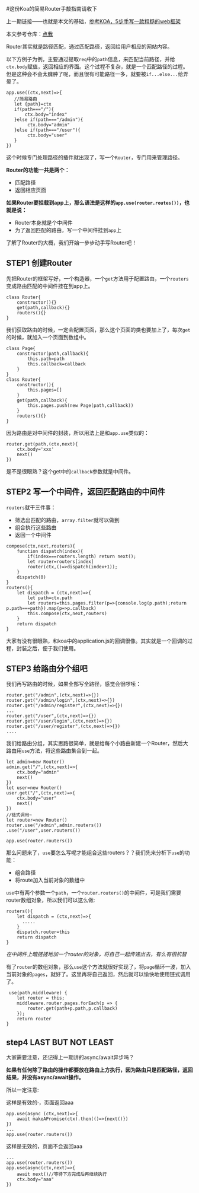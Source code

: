 #这份Koa的简易Router手敲指南请收下

上一期链接——也就是本文的基础，[参考KOA，5步手写一款粗糙的web框架](https://juejin.im/post/5b7e8718e51d4538ca573445)

本文参考仓库：[点我](https://github.com/nanaSun/myHTTP/tree/master/router)

Router其实就是路径匹配，通过匹配路径，返回给用户相应的网站内容。

以下方例子为例，主要通过提取`req`中的`path`信息，来匹配当前路径，并给`ctx.body`赋值，返回相应的界面。这个过程不复杂，就是一个匹配路径的过程。但是这种会不会太臃肿了呢，而且很有可能路径一多，就要被`if...else...`给弄晕了。
```
app.use((ctx,next)=>{
   //简易路由
   let {path}=ctx
   if(path==="/"){
       ctx.body="index"
   }else if(path==="/admin"){
        ctx.body="admin"
   }else if(path==="/user"){
        ctx.body="user"
   }
})
```
这个时候专门处理路径的插件就出现了，写一个`Router`，专门用来管理路径。

**Router的功能一共是两个：**

* 匹配路径
* 返回相应页面

**如果Router要挂载到app上，那么语法是这样的`app.use(router.routes())`，也就是说：**

* Router本身就是个中间件
* 为了返回匹配的路由，写一个中间件挂到`app`上

了解了Router的大概，我们开始一步步动手写Router吧！

## STEP1 创建Router

先把Router的框架写好，一个构造器，一个`get`方法用于配置路由，一个`routers`变成路由匹配的中间件挂在到app上。

```
class Router{
    constructor(){}
    get(path,callback){}
    routers(){}
}
```

我们获取路由的时候，一定会配置页面，那么这个页面的类也要加上了，每次`get`的时候，就加入一个页面到数组中。

```
class Page{
    constructor(path,callback){
        this.path=path
        this.callback=callback
    }
}
class Router{
    constructor(){
        this.pages=[]
    }
    get(path,callback){
        this.pages.push(new Page(path,callback))
    }
    routers(){}
}
```

因为路由是对中间件的封装，所以用法上是和`app.use`类似的：
```
router.get(path,(ctx,next){
    ctx.body='xxx'
    next()
})
```
是不是很眼熟？这个get中的`callback`参数就是中间件。


## STEP2 写一个中间件，返回匹配路由的中间件

`routers`就干三件事：

* 筛选出匹配的路由，`array.filter`就可以做到
* 组合执行这些路由
* 返回一个中间件

```
compose(ctx,next,routers){
    function dispatch(index){
        if(index===routers.length) return next();
        let router=routers[index]
        router(ctx,()=>dispatch(index+1));
    }
    dispatch(0)
}
routers(){
    let dispatch = (ctx,next)=>{
        let path=ctx.path    
        let routers=this.pages.filter(p=>{console.log(p.path);return p.path===path}).map(p=>p.callback)
        this.compose(ctx,next,routers)
    }
    return dispatch
}
```

大家有没有很眼熟，和koa中的application.js的回调很像。其实就是一个回调的过程，封装之后，便于我们使用。

## STEP3 给路由分个组吧

我们再写路由的时候，如果全部写全路径，感觉会很啰嗦：

```
router.get("/admin",(ctx,next)=>{})
router.get("/admin/login",(ctx,next)=>{})
router.get("/admin/register",(ctx,next)=>{})
...
router.get("/user",(ctx,next)=>{})
router.get("/user/login",(ctx,next)=>{})
router.get("/user/register",(ctx,next)=>{})
....
```
我们给路由分组，其实思路很简单，就是给每个小路由新建一个Router，然后大路由用`use`方法，将这些路由集合到一起。
```
let admin=new Router()
admin.get("/",(ctx,next)=>{
    ctx.body="admin"
    next()
})
let user=new Router()
user.get("/",(ctx,next)=>{
    ctx.body="user"
    next()
})
//链式调用~
let router=new Router()
router.use("/admin",admin.routers())
.use("/user",user.routers())

app.use(router.routers())
```
那么问题来了，`use`要怎么写呢才能组合这些routers？？我们先来分析下`use`的功能：
* 组合路径
* 将route加入当前对象的数组中

`use`中有两个参数一个`path`，一个`router.routers()`的中间件，可是我们需要router数组对象，所以我们可以这么做:
```
routers(){
    let dispatch = (ctx,next)=>{
      .....
    }
    dispatch.router=this
    return dispatch
}
```

*在中间件上暗搓搓地加一个router的对象，将自己一起传递出去，有么有很机智*

有了`router`的数组对象，那么`use`这个方法就很好实现了，将`page`循环一波，加入当前对象的`pages`，就好了。这里再将自己返回，然后就可以愉快地使用链式调用了。

```
 use(path,middleware) {
    let router = this;
    middleware.router.pages.forEach(p => {
        router.get(path+p.path,p.callback)
    });
    return router
}
```

## step4 LAST BUT NOT LEAST

大家需要注意，还记得上一期讲的async/await异步吗？

**如果有任何除了路由的操作都要放在路由上方执行，因为路由只是匹配路径，返回结果，并没有async/await操作。**

所以一定注意:

这样是有效的·，页面返回aaa
```
app.use(async (ctx,next)=>{
    await makeAPromise(ctx).then(()=>{next()})
})
...
app.use(router.routers())
```
这样是无效的，页面不会返回aaa
```
...
app.use(router.routers())
app.use(async(ctx,next)=>{
    await next()//等待下方完成后再继续执行
    ctx.body="aaa"
})
```